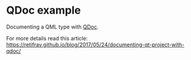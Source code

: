 # QDoc example

Documenting a QML type with [QDoc](http://doc.qt.io/qt-5/qdoc-index.html).

For more details read this article: https://retifrav.github.io/blog/2017/05/24/documenting-qt-project-with-qdoc/